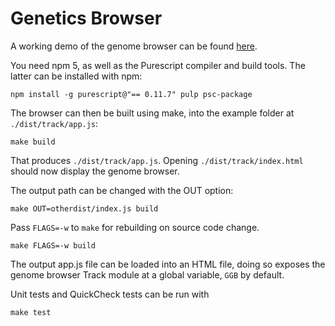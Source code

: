 # Genetics Browser

A working demo of the genome browser can be found [here](https://chfi.github.io/genetics-browser-example/track/).

You need npm 5, as well as the Purescript compiler and build tools. The latter
can be installed with npm:

```shell
npm install -g purescript@"== 0.11.7" pulp psc-package

```

The browser can then be built using make, into the example folder at `./dist/track/app.js`:

``` shell
make build
```

That produces `./dist/track/app.js`. Opening `./dist/track/index.html`
should now display the genome browser.

The output path can be changed with the OUT option:


``` shell
make OUT=otherdist/index.js build
```

Pass `FLAGS=-w` to `make` for rebuilding on source code change.

``` shell
make FLAGS=-w build
```

The output app.js file can be loaded into an HTML file, doing so exposes
the genome browser Track module at a global variable, `GGB` by default.


Unit tests and QuickCheck tests can be run with
```shell
make test
```
